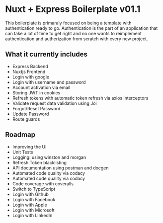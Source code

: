# Nuxt + Express Boilerplate v01.1

This boilerplate is primaraly focused on being a template with authentication ready to go.
Authentication is the part of an application that can take a lot of time to get right and no one wants to reimplement authentication and autherization from scratch with every new project.

## What it currently includes
* Express Backend
* Nuxtjs Frontend
* Login with google
* Login with username and password
* Account activation via email
* Storing JWT in cookies
* Refresh tokens with automatic token refresh via axios interceptors
* Validate request data validation using Joi
* Forgot\Reset Password
* Update Password
* Route guards

## Roadmap
* Improving the UI
* Unit Tests
* Logging: using winston and morgan
* Refresh Token blacklisting
* API documentation using postman and docgen
* Automated code quality via codacy
* Automated code quality via codacy
* Code coverage with coveralls
* Switch to TypeScript
* Login with Github
* Login with Facebook
* Login with Apple
* Login with Microsoft
* Login with LinkedIn
